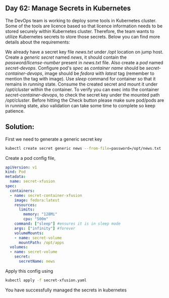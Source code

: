 ## Day 62: Manage Secrets in Kubernetes

The DevOps team is working to deploy some tools in Kubernetes cluster. Some of the tools are licence based so that licence information needs to be stored securely within Kubernetes cluster. Therefore, the team wants to utilize Kubernetes secrets to store those secrets. Below you can find more details about the requirements:

We already have a secret key file *news.txt* under */opt* location on jump host. Create a *generic secret* named *news*, it should contain the *password/license-number* present in *news.txt* file.
Also create a *pod* named *secret-devops*.
Configure pod's *spec* as *container name* should be *secret-container-devops*, image should be *fedora* with *latest* tag (remember to mention the tag with image). Use *sleep* command for container so that it remains in *running* state. Consume the created secret and mount it under */opt/cluster* within the container.
To verify you can exec into the container *secret-container-devops*, to check the secret key under the mounted path */opt/cluster*. Before hitting the Check button please make sure pod/pods are in running state, also validation can take some time to complete so keep patience.


## Solution:

First we need to generate a generic secret key

```bash
kubectl create secret generic news --from-file=password=/opt/news.txt
```

Create a pod config file,

```yaml
apiVersion: v1
kind: Pod
metadata:
  name: secret-xfusion
spec:
  containers:
  - name: secret-container-xfusion
    image: fedora:latest
    resources:
      limits:
        memory: "128Mi"
        cpu: "500m"
    command: ["sleep"] #ensures it is in sleep mode
    args: ["infinity"] #forever
    volumeMounts:
    - name: secret-volume
      mountPath: /opt/apps
  volumes:
  - name: secret-volume
    secret:
      secretName: news
```

Apply this config using

```bash
kubectl apply -f secret-xfusion.yaml
```

You have successfully managed the secrets in kubernetes